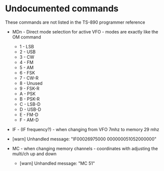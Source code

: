 # Undocumented commands

These commands are not listed in the TS-890 programmer reference

* MDn - Direct mode selection for active VFO - modes are exactly like the OM command
  * 1 - LSB
  * 2 - USB
  * 3 - CW
  * 4 - FM
  * 5 - AM
  * 6 - FSK
  * 7 - CW-R
  * 8 - Unused
  * 9 - FSK-R
  * A - PSK
  * B - PSK-R
  * C - LSB-D
  * D - USB-D
  * E - FM-D
  * F - AM-D


 * IF - (IF frequency?) - when changing from VFO 7mhz to memory 29 mhz 
  * [warn] Unhandled message: "IF00026975000      000000051052000000"
* MC - when changing memory channels - coordinates with adjusting the multi/ch up and down
  * [warn] Unhandled message: "MC 51"
